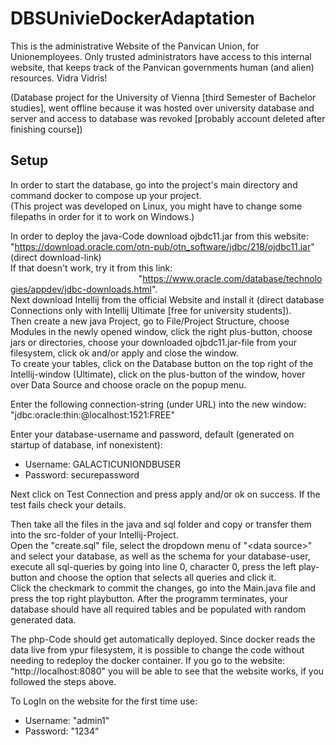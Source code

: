 # DBSUnivieDockerAdaptation
This is the administrative Website of the Panvican Union, for Unionemployees. Only trusted administrators have access to this internal website, that keeps track of the Panvican governments human (and alien) resources. Vidra Vidris!

(Database project for the University of Vienna [third Semester of Bachelor studies], went offline because it was hosted over university database and server and access to database was revoked [probably account deleted after finishing course])

## Setup
In order to start the database, go into the project's main directory and command docker to compose up your project.<br>(This project was developed on Linux, you might have to change some filepaths in order for it to work on Windows.)

In order to deploy the java-Code download ojbdc11.jar from this website: "https://download.oracle.com/otn-pub/otn_software/jdbc/218/ojdbc11.jar" (direct download-link) <br>
If that doesn't work, try it from this link: &nbsp;&nbsp;&nbsp;&nbsp;&nbsp;&nbsp;&nbsp;&nbsp;&nbsp;&nbsp;&nbsp;&nbsp;&nbsp;&nbsp;&nbsp;&nbsp;&nbsp;&nbsp;&nbsp;&nbsp;&nbsp;&nbsp;&nbsp;&nbsp;&nbsp;&nbsp;&nbsp;&nbsp;&nbsp;&nbsp;&nbsp;&nbsp;&nbsp;&nbsp;&nbsp;&nbsp;&nbsp;&nbsp;&nbsp;&nbsp;&nbsp;&nbsp;&nbsp;&nbsp;&nbsp;&nbsp;&nbsp;&nbsp;&nbsp;&nbsp;&nbsp;&nbsp;"https://www.oracle.com/database/technologies/appdev/jdbc-downloads.html".
<br>
Next download Intellij from the official Website and install it (direct database Connections only with Intellij Ultimate [free for university students]).
<br>
Then create a new java Project, go to File/Project Structure, choose Modules in the newly opened window, click the right plus-button, choose jars or directories, 
choose your downloaded ojbdc11.jar-file from your filesystem, click ok and/or apply and close the window.
<br>
To create your tables, click on the Database button on the top right of the Intellij-window (Ultimate), click on the plus-button of the window, hover over Data Source 
and choose oracle on the popup menu. 

Enter the following connection-string (under URL) into the new window: "jdbc:oracle:thin:@localhost:1521:FREE" 

Enter your database-username and password, default (generated on startup of database, inf nonexistent):
 - Username: GALACTICUNIONDBUSER
 - Password: securepassword
 
Next click on Test Connection and press apply and/or ok on success. If the test fails check your details.

Then take all the files in the java and sql folder and copy or transfer them into the src-folder of your Intellij-Project. 
<br>
Open the "create.sql" file, select the dropdown menu of "\<data source\>" and select your database, as well as the schema for your database-user, execute all sql-queries by going into line 0, character 0, press the left play-button and 
choose the option that selects all queries and click it. 
<br>
Click the checkmark to commit the changes, go into the Main.java file and press the top right playbutton.
After the programm terminates, your database should have all required tables and be populated with random generated data.
<br>

The php-Code should get automatically deployed. Since docker reads the data live from ypur filesystem, it is possible to change the code without needing to redeploy the docker container.
If you go to the website: "http://localhost:8080" 
you will be able to see that the website works, if you followed the steps above.

To LogIn on the website for the first time use:
 - Username: "admin1"
 - Password: "1234"